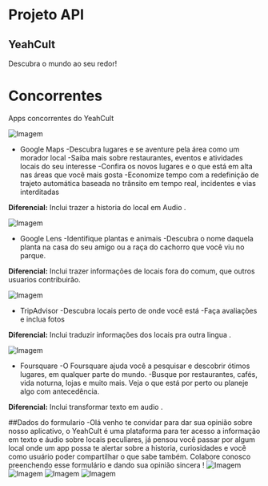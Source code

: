 # Projeto API
## YeahCult
Descubra o mundo ao seu redor!


# Concorrentes
Apps concorrentes do YeahCult

![Imagem](imgs/Google-maps.jpg)
* Google Maps
-Descubra lugares e se aventure pela área como um morador local
-Saiba mais sobre restaurantes, eventos e atividades locais do seu interesse
-Confira os novos lugares e o que está em alta nas áreas que você mais gosta
-Economize tempo com a redefinição de trajeto automática baseada no trânsito em tempo real, incidentes e vias interditadas

**Diferencial:** Inclui trazer a historia do local em Audio .



![Imagem](imgs/google-Lens.png)
* Google Lens
-Identifique plantas e animais
-Descubra o nome daquela planta na casa do seu amigo ou a raça do cachorro que você viu no parque.

**Diferencial:**  Inclui trazer informações de locais fora do comum, que outros usuarios contribuirão.



![Imagem](imgs/TripAdvisor.png)
* TripAdvisor
-Descubra locais perto de onde você está
-Faça avaliações e inclua fotos

**Diferencial:** Inclui traduzir informações dos locais pra outra lingua .



![Imagem](imgs/foursquare.png)
* Foursquare
-O Foursquare ajuda você a pesquisar e descobrir ótimos lugares, em qualquer parte do mundo.
-Busque por restaurantes, cafés, vida noturna, lojas e muito mais. Veja o que está por perto ou planeje algo com antecedência.

**Diferencial:** Inclui transformar texto em audio .

##Dados do formulario
-Olá venho te convidar para dar sua opinião sobre nosso aplicativo, o YeahCult é uma plataforma para ter acesso a informação em texto e áudio sobre locais peculiares, já pensou você passar por algum local onde um app possa te alertar   sobre a historia, curiosidades e você como usuário poder compartilhar o que sabe também. Colabore conosco preenchendo esse formulário e dando sua opinião sincera !
![Imagem](imgs/pergunta1.png)
![Imagem](imgs/pergunta2.png)
![Imagem](imgs/pergunta3.png)
![Imagem](imgs/pergunta4.png)
